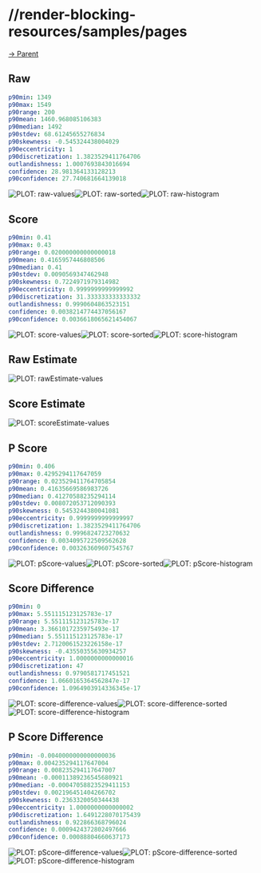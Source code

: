 
# //render-blocking-resources/samples/pages

[→ Parent](../..)


## Raw


```yaml
p90min: 1349
p90max: 1549
p90range: 200
p90mean: 1460.968085106383
p90median: 1492
p90stdev: 68.61245655276834
p90skewness: -0.545324438004029
p90eccentricity: 1
p90discretization: 1.3823529411764706
outlandishness: 1.0007693843016694
confidence: 28.981364133128213
p90confidence: 27.740681664139018

```

![PLOT: raw-values](./raw/values.svg)![PLOT: raw-sorted](./raw/sorted.svg)![PLOT: raw-histogram](./raw/histogram.svg)
## Score


```yaml
p90min: 0.41
p90max: 0.43
p90range: 0.020000000000000018
p90mean: 0.4165957446808506
p90median: 0.41
p90stdev: 0.0090569347462948
p90skewness: 0.7224971979314982
p90eccentricity: 0.9999999999999992
p90discretization: 31.333333333333332
outlandishness: 0.9990604863523151
confidence: 0.0038214774437056167
p90confidence: 0.0036618065621454067

```

![PLOT: score-values](./score/values.svg)![PLOT: score-sorted](./score/sorted.svg)![PLOT: score-histogram](./score/histogram.svg)
## Raw Estimate

![PLOT: rawEstimate-values](./rawEstimate/values.svg)
## Score Estimate

![PLOT: scoreEstimate-values](./scoreEstimate/values.svg)
## P Score


```yaml
p90min: 0.406
p90max: 0.4295294117647059
p90range: 0.023529411764705854
p90mean: 0.41635669586983726
p90median: 0.41270588235294114
p90stdev: 0.008072053712090393
p90skewness: 0.5453244380041081
p90eccentricity: 0.9999999999999997
p90discretization: 1.3823529411764706
outlandishness: 0.9996824723270632
confidence: 0.0034095722509562628
p90confidence: 0.003263609607545767

```

![PLOT: pScore-values](./pScore/values.svg)![PLOT: pScore-sorted](./pScore/sorted.svg)![PLOT: pScore-histogram](./pScore/histogram.svg)
## Score Difference


```yaml
p90min: 0
p90max: 5.551115123125783e-17
p90range: 5.551115123125783e-17
p90mean: 3.3661017235975493e-17
p90median: 5.551115123125783e-17
p90stdev: 2.7120061523226158e-17
p90skewness: -0.43550355630934257
p90eccentricity: 1.0000000000000016
p90discretization: 47
outlandishness: 0.9790581717451521
confidence: 1.0660165364562847e-17
p90confidence: 1.0964903914336345e-17

```

![PLOT: score-difference-values](./score-difference/values.svg)![PLOT: score-difference-sorted](./score-difference/sorted.svg)![PLOT: score-difference-histogram](./score-difference/histogram.svg)
## P Score Difference


```yaml
p90min: -0.0040000000000000036
p90max: 0.004235294117647004
p90range: 0.008235294117647007
p90mean: -0.00011389236545680921
p90median: -0.00047058823529411153
p90stdev: 0.002196451404266702
p90skewness: 0.2363320050344438
p90eccentricity: 1.0000000000000002
p90discretization: 1.6491228070175439
outlandishness: 0.922866368796024
confidence: 0.0009424372802497666
p90confidence: 0.00088804660637173

```

![PLOT: pScore-difference-values](./pScore-difference/values.svg)![PLOT: pScore-difference-sorted](./pScore-difference/sorted.svg)![PLOT: pScore-difference-histogram](./pScore-difference/histogram.svg)